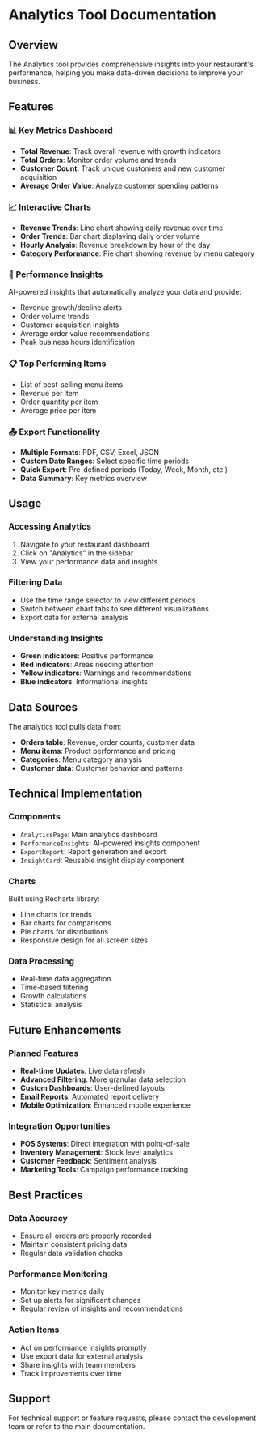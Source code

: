 # Analytics Tool Documentation

## Overview

The Analytics tool provides comprehensive insights into your restaurant's performance, helping you make data-driven decisions to improve your business.

## Features

### 📊 Key Metrics Dashboard
- **Total Revenue**: Track overall revenue with growth indicators
- **Total Orders**: Monitor order volume and trends
- **Customer Count**: Track unique customers and new customer acquisition
- **Average Order Value**: Analyze customer spending patterns

### 📈 Interactive Charts
- **Revenue Trends**: Line chart showing daily revenue over time
- **Order Trends**: Bar chart displaying daily order volume
- **Hourly Analysis**: Revenue breakdown by hour of the day
- **Category Performance**: Pie chart showing revenue by menu category

### 🎯 Performance Insights
AI-powered insights that automatically analyze your data and provide:
- Revenue growth/decline alerts
- Order volume trends
- Customer acquisition insights
- Average order value recommendations
- Peak business hours identification

### 📋 Top Performing Items
- List of best-selling menu items
- Revenue per item
- Order quantity per item
- Average price per item

### 📤 Export Functionality
- **Multiple Formats**: PDF, CSV, Excel, JSON
- **Custom Date Ranges**: Select specific time periods
- **Quick Export**: Pre-defined periods (Today, Week, Month, etc.)
- **Data Summary**: Key metrics overview

## Usage

### Accessing Analytics
1. Navigate to your restaurant dashboard
2. Click on "Analytics" in the sidebar
3. View your performance data and insights

### Filtering Data
- Use the time range selector to view different periods
- Switch between chart tabs to see different visualizations
- Export data for external analysis

### Understanding Insights
- **Green indicators**: Positive performance
- **Red indicators**: Areas needing attention
- **Yellow indicators**: Warnings and recommendations
- **Blue indicators**: Informational insights

## Data Sources

The analytics tool pulls data from:
- **Orders table**: Revenue, order counts, customer data
- **Menu items**: Product performance and pricing
- **Categories**: Menu category analysis
- **Customer data**: Customer behavior and patterns

## Technical Implementation

### Components
- `AnalyticsPage`: Main analytics dashboard
- `PerformanceInsights`: AI-powered insights component
- `ExportReport`: Report generation and export
- `InsightCard`: Reusable insight display component

### Charts
Built using Recharts library:
- Line charts for trends
- Bar charts for comparisons
- Pie charts for distributions
- Responsive design for all screen sizes

### Data Processing
- Real-time data aggregation
- Time-based filtering
- Growth calculations
- Statistical analysis

## Future Enhancements

### Planned Features
- **Real-time Updates**: Live data refresh
- **Advanced Filtering**: More granular data selection
- **Custom Dashboards**: User-defined layouts
- **Email Reports**: Automated report delivery
- **Mobile Optimization**: Enhanced mobile experience

### Integration Opportunities
- **POS Systems**: Direct integration with point-of-sale
- **Inventory Management**: Stock level analytics
- **Customer Feedback**: Sentiment analysis
- **Marketing Tools**: Campaign performance tracking

## Best Practices

### Data Accuracy
- Ensure all orders are properly recorded
- Maintain consistent pricing data
- Regular data validation checks

### Performance Monitoring
- Monitor key metrics daily
- Set up alerts for significant changes
- Regular review of insights and recommendations

### Action Items
- Act on performance insights promptly
- Use export data for external analysis
- Share insights with team members
- Track improvements over time

## Support

For technical support or feature requests, please contact the development team or refer to the main documentation. 